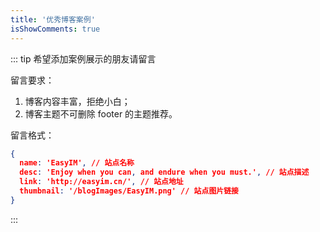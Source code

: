```yaml
---
title: '优秀博客案例'
isShowComments: true
---
```


<theme-example></theme-example>

::: tip 希望添加案例展示的朋友请留言

留言要求：
1. 博客内容丰富，拒绝小白；
2. 博客主题不可删除 footer 的主题推荐。

留言格式：
```json
{
  name: 'EasyIM', // 站点名称
  desc: 'Enjoy when you can, and endure when you must.', // 站点描述
  link: 'http://easyim.cn/', // 站点地址
  thumbnail: '/blogImages/EasyIM.png' // 站点图片链接
}
```
:::